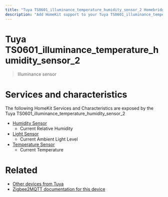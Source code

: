 ```yaml
---
title: "Tuya TS0601_illuminance_temperature_humidity_sensor_2 Homebridge/HomeKit integration"
description: "Add HomeKit support to your Tuya TS0601_illuminance_temperature_humidity_sensor_2, using Homebridge, Zigbee2MQTT and homebridge-z2m."
---
```

<!---
This file has been GENERATED using src/docgen/docgen.ts
DO NOT EDIT THIS FILE MANUALLY!
-->
# Tuya TS0601_illuminance_temperature_humidity_sensor_2
> Illuminance sensor


# Services and characteristics
The following HomeKit Services and Characteristics are exposed by
the Tuya TS0601_illuminance_temperature_humidity_sensor_2

* [Humidity Sensor](../../sensors.md)
  * Current Relative Humidity
* [Light Sensor](../../sensors.md)
  * Current Ambient Light Level
* [Temperature Sensor](../../sensors.md)
  * Current Temperature


# Related
* [Other devices from Tuya](../index.md#tuya)
* [Zigbee2MQTT documentation for this device](https://www.zigbee2mqtt.io/devices/TS0601_illuminance_temperature_humidity_sensor_2.html)